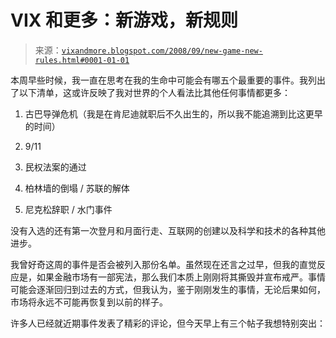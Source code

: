 <!--yml

分类：未分类

日期：2024-05-18 18:25:46

-->

# VIX 和更多：新游戏，新规则

> 来源：[`vixandmore.blogspot.com/2008/09/new-game-new-rules.html#0001-01-01`](http://vixandmore.blogspot.com/2008/09/new-game-new-rules.html#0001-01-01)

本周早些时候，我一直在思考在我的生命中可能会有哪五个最重要的事件。我列出了以下清单，这或许反映了我对世界的个人看法比其他任何事情都更多：

1.  古巴导弹危机（我是在肯尼迪就职后不久出生的，所以我不能追溯到比这更早的时间）

1.  9/11

1.  民权法案的通过

1.  柏林墙的倒塌 / 苏联的解体

1.  尼克松辞职 / 水门事件

没有入选的还有第一次登月和月面行走、互联网的创建以及科学和技术的各种其他进步。

我曾好奇这周的事件是否会被列入那份名单。虽然现在还言之过早，但我的直觉反应是，如果金融市场有一部宪法，那么我们本质上刚刚将其撕毁并宣布戒严。事情可能会逐渐回归到过去的方式，但我认为，鉴于刚刚发生的事情，无论后果如何，市场将永远不可能再恢复到以前的样子。

许多人已经就近期事件发表了精彩的评论，但今天早上有三个帖子我想特别突出：

